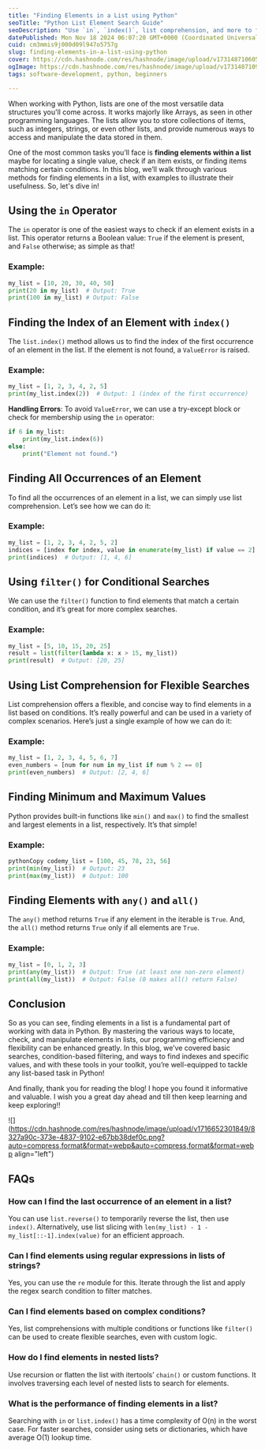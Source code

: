 ```yaml
---
title: "Finding Elements in a List using Python"
seoTitle: "Python List Element Search Guide"
seoDescription: "Use `in`, `index()`, list comprehension, and more to find elements in a Python list. Enhance search techniques"
datePublished: Mon Nov 18 2024 06:07:20 GMT+0000 (Coordinated Universal Time)
cuid: cm3mmis9j000d09l947o5757g
slug: finding-elements-in-a-list-using-python
cover: https://cdn.hashnode.com/res/hashnode/image/upload/v1731487106054/3fa2e701-97dd-4762-b571-b5b28065ce00.png
ogImage: https://cdn.hashnode.com/res/hashnode/image/upload/v1731487109680/dc9952ff-9093-4d64-9abf-d0314a669ced.png
tags: software-development, python, beginners

---
```


When working with Python, lists are one of the most versatile data structures you'll come across. It works majorly like Arrays, as seen in other programming languages. The lists allow you to store collections of items, such as integers, strings, or even other lists, and provide numerous ways to access and manipulate the data stored in them.

One of the most common tasks you’ll face is **finding elements within a list** maybe for locating a single value, check if an item exists, or finding items matching certain conditions. In this blog, we’ll walk through various methods for finding elements in a list, with examples to illustrate their usefulness. So, let's dive in!

## Using the `in` Operator

The `in` operator is one of the easiest ways to check if an element exists in a list. This operator returns a Boolean value: `True` if the element is present, and `False` otherwise; as simple as that!

### Example:

```python
my_list = [10, 20, 30, 40, 50]
print(20 in my_list)  # Output: True
print(100 in my_list) # Output: False
```

## Finding the Index of an Element with `index()`

The `list.index()` method allows us to find the index of the first occurrence of an element in the list. If the element is not found, a `ValueError` is raised.

### Example:

```python
my_list = [1, 2, 3, 4, 2, 5]
print(my_list.index(2))  # Output: 1 (index of the first occurrence)
```

**Handling Errors**: To avoid `ValueError`, we can use a try-except block or check for membership using the `in` operator:

```python
if 6 in my_list:
    print(my_list.index(6))
else:
    print("Element not found.")
```

## Finding All Occurrences of an Element

To find all the occurrences of an element in a list, we can simply use list comprehension. Let’s see how we can do it:

### Example:

```python
my_list = [1, 2, 3, 4, 2, 5, 2]
indices = [index for index, value in enumerate(my_list) if value == 2]
print(indices)  # Output: [1, 4, 6]
```

## Using `filter()` for Conditional Searches

We can use the `filter()` function to find elements that match a certain condition, and it’s great for more complex searches.

### Example:

```python
my_list = [5, 10, 15, 20, 25]
result = list(filter(lambda x: x > 15, my_list))
print(result)  # Output: [20, 25]
```

## Using List Comprehension for Flexible Searches

List comprehension offers a flexible, and concise way to find elements in a list based on conditions. It’s really powerful and can be used in a variety of complex scenarios. Here’s just a single example of how we can do it:

### Example:

```python
my_list = [1, 2, 3, 4, 5, 6, 7]
even_numbers = [num for num in my_list if num % 2 == 0]
print(even_numbers)  # Output: [2, 4, 6]
```

## Finding Minimum and Maximum Values

Python provides built-in functions like `min()` and `max()` to find the smallest and largest elements in a list, respectively. It’s that simple!

### Example:

```python
pythonCopy codemy_list = [100, 45, 78, 23, 56]
print(min(my_list))  # Output: 23
print(max(my_list))  # Output: 100
```

## Finding Elements with `any()` and `all()`

The `any()` method returns `True` if any element in the iterable is `True`. And, the `all()` method returns `True` only if all elements are `True`.

### Example:

```python
my_list = [0, 1, 2, 3]
print(any(my_list))  # Output: True (at least one non-zero element)
print(all(my_list))  # Output: False (0 makes all() return False)
```

## Conclusion

So as you can see, finding elements in a list is a fundamental part of working with data in Python. By mastering the various ways to locate, check, and manipulate elements in lists, our programming efficiency and flexibility can be enhanced greatly. In this blog, we’ve covered basic searches, condition-based filtering, and ways to find indexes and specific values, and with these tools in your toolkit, you’re well-equipped to tackle any list-based task in Python!

And finally, thank you for reading the blog! I hope you found it informative and valuable. I wish you a great day ahead and till then keep learning and keep exploring!!

![](https://cdn.hashnode.com/res/hashnode/image/upload/v1716652301849/8327a90c-373e-4837-9102-e67bb38def0c.png?auto=compress,format&format=webp&auto=compress,format&format=webp align="left")

## FAQs

### **How can I find the last occurrence of an element in a list?**

You can use `list.reverse()` to temporarily reverse the list, then use `index()`. Alternatively, use list slicing with `len(my_list) - 1 - my_list[::-1].index(value)` for an efficient approach.

### **Can I find elements using regular expressions in lists of strings?**

Yes, you can use the `re` module for this. Iterate through the list and apply the regex search condition to filter matches.

### **Can I find elements based on complex conditions?**

Yes, list comprehensions with multiple conditions or functions like `filter()` can be used to create flexible searches, even with custom logic.

### **How do I find elements in nested lists?**

Use recursion or flatten the list with itertools’ `chain()` or custom functions. It involves traversing each level of nested lists to search for elements.

### **What is the performance of finding elements in a list?**

Searching with `in` or `list.index()` has a time complexity of O(n) in the worst case. For faster searches, consider using sets or dictionaries, which have average O(1) lookup time.
